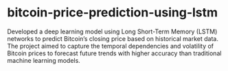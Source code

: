# bitcoin-price-prediction-using-lstm
Developed a deep learning model using Long Short-Term Memory (LSTM) networks to predict Bitcoin’s closing price based on historical market data. The project aimed to capture the temporal dependencies and volatility of Bitcoin prices to forecast future trends with higher accuracy than traditional machine learning models.
